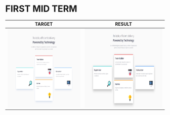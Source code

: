 # FIRST MID TERM

|                       TARGET                        |                      RESULT                       |
| :-------------------------------------------------: | :-----------------------------------------------: |
| <img src="design/desktop-design.jpg" height="250"/> | <img src="design/screen-shot.png" height ="250"/> |
